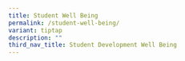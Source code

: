 ```yaml
---
title: Student Well Being
permalink: /student-well-being/
variant: tiptap
description: ""
third_nav_title: Student Development Well Being
---
```

<p></p>